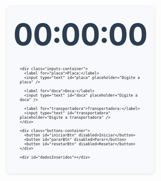 <!DOCTYPE html>
<html lang="pt-br">
<head>
  <meta charset="UTF-8" />
  <title>Contador com Senha e Envio</title>
  <style>
    /* Reset básico */
    * {
      box-sizing: border-box;
    }

    html, body {
      height: 100%;
      margin: 0;
      padding: 0;
      font-family: Arial, sans-serif;
      background-color: white;
    }

    body {
      display: flex;
      justify-content: center;  /* horizontal */
      align-items: center;      /* vertical */
      min-height: 100vh;
      padding: 20px;
    }

    .container {
      width: 100%;
      max-width: 480px;
      display: flex;
      flex-direction: column;
      align-items: center;
      background: #f7f9fc;
      padding: 30px 40px;
      border-radius: 10px;
      box-shadow: 0 2px 12px rgba(0,0,0,0.1);
    }

    #contador {
      font-size: 96px;
      font-weight: bold;
      color: #2c3e50;
      font-variant-numeric: tabular-nums;
      margin-bottom: 30px;
      user-select: none;
    }

    .inputs-container {
      width: 100%;
      margin-bottom: 30px;
    }

    label {
      font-weight: bold;
      font-size: 16px;
      color: #2c3e50;
      display: block;
      margin-bottom: 6px;
    }

    input[type="text"] {
      width: 100%;
      padding: 8px 12px;
      font-size: 16px;
      border: 1px solid #ccc;
      border-radius: 6px;
      margin-bottom: 16px;
      transition: border-color 0.3s;
    }

    input[type="text"]:focus {
      border-color: #3498db;
      outline: none;
      box-shadow: 0 0 5px rgba(52, 152, 219, 0.5);
    }

    .buttons-container {
      display: flex;
      justify-content: center;
      gap: 15px;
      margin-bottom: 25px;
      flex-wrap: wrap;
    }

    button {
      flex: 1 1 100px;
      font-size: 18px;
      padding: 12px 16px;
      cursor: pointer;
      border: none;
      border-radius: 6px;
      background-color: #3498db;
      color: white;
      transition: background-color 0.3s;
      user-select: none;
      min-width: 100px;
    }

    button:disabled {
      background-color: #999;
      cursor: not-allowed;
    }

    button:hover:not(:disabled) {
      background-color: #2980b9;
    }

    #dadosInseridos {
      width: 100%;
      font-size: 18px;
      color: #34495e;
      line-height: 1.5;
      white-space: pre-wrap;
      text-align: center;
      min-height: 70px;
      user-select: none;
    }

    @media(max-width: 400px) {
      .container {
        padding: 20px 25px;
      }
      #contador {
        font-size: 72px;
      }
      button {
        min-width: 80px;
        font-size: 16px;
      }
    }
  </style>
</head>
<body>

  <div class="container">
    <div id="contador">00:00:00</div>

    <div class="inputs-container">
      <label for="placa">Placa:</label>
      <input type="text" id="placa" placeholder="Digite a placa" />

      <label for="doca">Doca:</label>
      <input type="text" id="doca" placeholder="Digite a doca" />

      <label for="transportadora">Transportadora:</label>
      <input type="text" id="transportadora" placeholder="Digite a transportadora" />
    </div>

    <div class="buttons-container">
      <button id="iniciarBtn" disabled>Iniciar</button>
      <button id="pararBtn" disabled>Parar</button>
      <button id="resetarBtn" disabled>Resetar</button>
    </div>

    <div id="dadosInseridos"></div>
  </div>

  <script>
    const URL_WEB_APP = "URL_DO_SEU_WEB_APP"; // substitua aqui

    const SENHA_CORRETA = "MELI123";

    let totalSegundos = 0;
    const maxSegundos = 40 * 60; // 40 minutos
    const contadorElement = document.getElementById('contador');
    const iniciarBtn = document.getElementById('iniciarBtn');
    const pararBtn = document.getElementById('pararBtn');
    const resetarBtn = document.getElementById('resetarBtn');

    const placaInput = document.getElementById('placa');
    const docaInput = document.getElementById('doca');
    const transportadoraInput = document.getElementById('transportadora');

    const dadosInseridos = document.getElementById('dadosInseridos');

    let intervalo = null;

    function formatarTempo(segundos) {
      const hrs = Math.floor(segundos / 3600);
      const mins = Math.floor((segundos % 3600) / 60);
      const segs = segundos % 60;

      return (
        String(hrs).padStart(2, '0') + ':' +
        String(mins).padStart(2, '0') + ':' +
        String(segs).padStart(2, '0')
      );
    }

    function atualizarFundo(segundos) {
      if (segundos <= 15) {
        document.body.style.backgroundColor = 'green';
      } else if (segundos <= 30) {
        document.body.style.backgroundColor = 'yellow';
      } else {
        document.body.style.backgroundColor = 'red';
      }
    }

    function atualizarContador() {
      totalSegundos++;
      contadorElement.textContent = formatarTempo(totalSegundos);
      atualizarFundo(totalSegundos);

      if (totalSegundos >= maxSegundos) {
        clearInterval(intervalo);
        intervalo = null;
        iniciarBtn.disabled = false;
        pararBtn.disabled = true;
        resetarBtn.disabled = false;
      }
    }

    function validarCampos() {
      const placa = placaInput.value.trim();
      const doca = docaInput.value.trim();
      const transportadora = transportadoraInput.value.trim();

      iniciarBtn.disabled = !(placa && doca && transportadora);
    }

    placaInput.addEventListener('input', validarCampos);
    docaInput.addEventListener('input', validarCampos);
    transportadoraInput.addEventListener('input', validarCampos);

    iniciarBtn.addEventListener('click', () => {
      if (intervalo) return;

      const placa = placaInput.value.trim();
      const doca = docaInput.value.trim();
      const transportadora = transportadoraInput.value.trim();

      dadosInseridos.textContent =
        `Dados Iniciados:\nPlaca: ${placa}\nDoca: ${doca}\nTransportadora: ${transportadora}`;

      placaInput.disabled = true;
      docaInput.disabled = true;
      transportadoraInput.disabled = true;

      iniciarBtn.disabled = true;
      pararBtn.disabled = false;
      resetarBtn.disabled = false;

      intervalo = setInterval(atualizarContador, 1000);
    });

    pararBtn.addEventListener('click', () => {
      if (!intervalo) return;

      const senha = prompt("Digite a senha para parar:");
      if (senha !== SENHA_CORRETA) {
        alert("Senha incorreta! Operação cancelada.");
        return;
      }

      clearInterval(intervalo);
      intervalo = null;

      enviarDados();

      iniciarBtn.disabled = true;
      pararBtn.disabled = true;
      resetarBtn.disabled = false;
    });

    resetarBtn.addEventListener('click', () => {
      if (intervalo) {
        clearInterval(intervalo);
        intervalo = null;
      }
      totalSegundos = 0;
      contadorElement.textContent = formatarTempo(totalSegundos);
      document.body.style.backgroundColor = 'white';

      placaInput.value = "";
      docaInput.value = "";
      transportadoraInput.value = "";
      placaInput.disabled = false;
      docaInput.disabled = false;
      transportadoraInput.disabled = false;

      dadosInseridos.textContent = "";

      iniciarBtn.disabled = true;
      pararBtn.disabled = true;
      resetarBtn.disabled = true;
    });

    function enviarDados() {
      const placa = placaInput.value.trim();
      const doca = docaInput.value.trim();
      const transportadora = transportadoraInput.value.trim();
      const tempo = formatarTempo(totalSegundos);

      fetch(URL_WEB_APP, {
        method: "POST",
        mode: "cors",
        headers: { "Content-Type": "application/json" },
        body: JSON.stringify({ placa, doca, transportadora, tempo })
      })
      .then(response => {
        if (!response.ok) throw new Error(`HTTP ${response.status}`);
        return response.json();
      })
      .then(data => {
        if(data.status === "success") {
          alert("Dados enviados com sucesso!");
        } else {
          alert("Erro ao enviar dados: " + (data.message || "Desconhecido"));
        }
      })
      .catch(error => {
        alert("Falha ao enviar dados: " + error);
      });
    }

    // Inicialização da página
    contadorElement.textContent = formatarTempo(totalSegundos);
    iniciarBtn.disabled = true;
    pararBtn.disabled = true;
    resetarBtn.disabled = true;
  </script>

</body>
</html>
